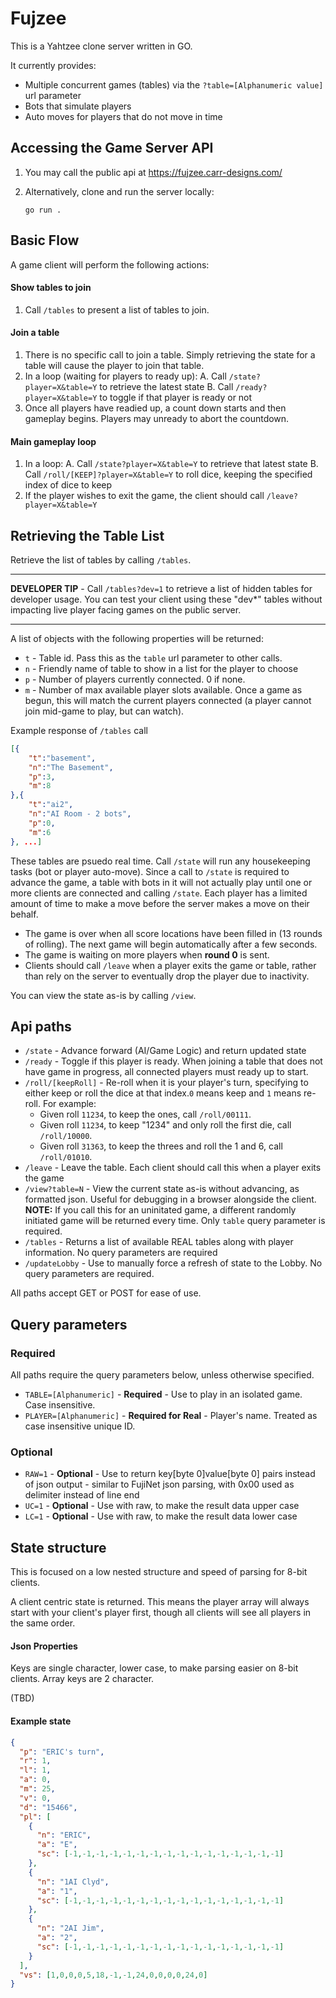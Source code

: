 # Fujzee
This is a Yahtzee clone server written in GO. 

It currently provides:
* Multiple concurrent games (tables) via the `?table=[Alphanumeric value]` url parameter
* Bots that simulate players
* Auto moves for players that do not move in time 

## Accessing the Game Server API

1. You may call the public api at https://fujzee.carr-designs.com/

2. Alternatively, clone and run the server locally:
    ```
    go run .
    ```


## Basic Flow

A game client will perform the following actions:

#### Show tables to join
1. Call `/tables` to present a list of tables to join.

#### Join a table
1. There is no specific call to join a table. Simply retrieving the state for a table will cause the player to join that table.
2. In a loop (waiting for players to ready up):
    A. Call `/state?player=X&table=Y` to retrieve the latest state
    B. Call `/ready?player=X&table=Y` to toggle if that player is ready or not
3. Once all players have readied up, a count down starts and then gameplay begins. Players may unready to abort the countdown.

#### Main gameplay loop
1. In a loop:
    A. Call `/state?player=X&table=Y` to retrieve that latest state
    B. Call `/roll/[KEEP]?player=X&table=Y` to roll dice, keeping the specified index of dice to keep
2. If the player wishes to exit the game, the client should call `/leave?player=X&table=Y`


## Retrieving the Table List

Retrieve the list of tables by calling `/tables`.
___
**DEVELOPER TIP** - Call `/tables?dev=1` to retrieve a list of hidden tables for developer usage. You can test your client using these "dev*" tables without impacting live player facing games on the public server.
___

A list of objects with the following properties will be returned:

* `t` - Table id. Pass this as the `table` url parameter to other calls.
* `n` - Friendly name of table to show in a list for the player to choose
* `p` - Number of players currently connected. 0 if none.
* `m` - Number of max available player slots available. Once a game as begun, this will match the current players connected (a player cannot join mid-game to play, but can watch).

Example response of `/tables` call
```json
[{
    "t":"basement",
    "n":"The Basement",
    "p":3,
    "m":8
},{
    "t":"ai2",
    "n":"AI Room - 2 bots",
    "p":0,
    "m":6
}, ...]
```

These tables are psuedo real time. Call `/state` will run any housekeeping tasks (bot or player auto-move). Since a call to `/state` is required to advance the game, a table with bots in it will not actually play until one or more clients are connected and calling `/state`. Each player has a limited amount of time to make a move before the server makes a move on their behalf.

* The game is over when all score locations have been filled in (13 rounds of rolling). The next game will begin automatically after a few seconds.
* The game is waiting on more players when **round 0** is sent.
* Clients should call `/leave` when a player exits the game or table, rather than rely on the server to eventually drop the player due to inactivity.

You can view the state as-is by calling `/view`.

## Api paths

* `/state` - Advance forward (AI/Game Logic) and return updated state
* `/ready` - Toggle if this player is ready. When joining a table that does not have game in progress, all connected players must ready up to start.
* `/roll/[keepRoll]` - Re-roll when it is your player's turn, specifying to either keep or roll the dice at that index.`0` means keep and `1` means re-roll. For example:
    * Given roll `11234`, to keep the ones, call `/roll/00111`. 
    * Given roll `11234`, to keep "1234" and only roll the first die, call `/roll/10000`. 
    * Given roll `31363`, to keep the threes and roll the 1 and 6, call `/roll/01010`. 
* `/leave` - Leave the table. Each client should call this when a player exits the game
* `/view?table=N` - View the current state as-is without advancing, as formatted json. Useful for debugging in a browser alongside the client. **NOTE:** If you call this for an uninitated game, a different randomly initiated game will be returned every time. Only `table` query parameter is required.
* `/tables` - Returns a list of available REAL tables along with player information. No query parameters are required
* `/updateLobby` - Use to manually force a refresh of state to the Lobby. No query parameters are required.

All paths accept GET or POST for ease of use.

## Query parameters

### Required
All paths require the query parameters below, unless otherwise specified.
* `TABLE=[Alphanumeric]` - **Required** - Use to play in an isolated game. Case insensitive.
* `PLAYER=[Alphanumeric]` - **Required for Real** - Player's name. Treated as case insensitive unique ID.

### Optional
* `RAW=1` - **Optional** - Use to return key[byte 0]value[byte 0] pairs instead of json output - similar to FujiNet json parsing, with 0x00 used as delimiter instead of line end
* `UC=1` - **Optional** - Use with raw, to make the result data upper case
* `LC=1` - **Optional** - Use with raw, to make the result data lower case


## State structure
This is focused on a low nested structure and speed of parsing for 8-bit clients.

A client centric state is returned. This means the player array will always start with your client's player first, though all clients will see all players in the same order.

#### Json Properties

Keys are single character, lower case, to make parsing easier on 8-bit clients. Array keys are 2 character.

(TBD)
    

#### Example state

```json
{
  "p": "ERIC's turn",
  "r": 1,
  "l": 1,
  "a": 0,
  "m": 25,
  "v": 0,
  "d": "15466",
  "pl": [
    {
      "n": "ERIC",
      "a": "E",
      "sc": [-1,-1,-1,-1,-1,-1,-1,-1,-1,-1,-1,-1,-1,-1,-1,-1]
    },
    {
      "n": "1AI Clyd",
      "a": "1",
      "sc": [-1,-1,-1,-1,-1,-1,-1,-1,-1,-1,-1,-1,-1,-1,-1,-1]
    },
    {
      "n": "2AI Jim",
      "a": "2",
      "sc": [-1,-1,-1,-1,-1,-1,-1,-1,-1,-1,-1,-1,-1,-1,-1,-1]
    }
  ],
  "vs": [1,0,0,0,5,18,-1,-1,24,0,0,0,0,24,0]
}
```
